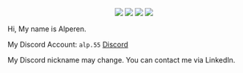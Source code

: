 <p align="center">
 <a href="https://discord.com/users/141083334225821696" target"blank_"><img src="https://img.shields.io/badge/CubbeliBey%20-7289DA.svg?&style=for-the-badge&logo=discord&logoColor=white"></a>
  <a href="https://www.instagram.com/alperenzkk_" target"blank_"><img src="https://img.shields.io/badge/INSTAGRAM%20-DC3175.svg?&style=for-the-badge&logo=instagram&logoColor=black"></a>
  <a href="https://www.github.com/cubbelibeyjs" target"blank_"><img src="https://img.shields.io/badge/GitHub%20-191717.svg?&style=for-the-badge&logo=github&logoColor=yellow"></a>
   <a href="https://www.linkedin.com/in/alperenozkok" target"blank_"><img src="https://img.shields.io/badge/Linkedin%20-4086FF.svg?&style=for-the-badge&logo=linkedin&logoColor=yellow"></a>


Hi, My name is Alperen.

My Discord Account: `alp.55` [Discord](https://discord.com/users/141083334225821696)

My Discord nickname may change. You can contact me via LinkedIn.
